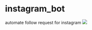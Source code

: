 # instagram_bot
automate follow request for instagram
<a href="https://imgflip.com/gif/3niytf"><img src="https://i.imgflip.com/3niytf.gif"/></a>
